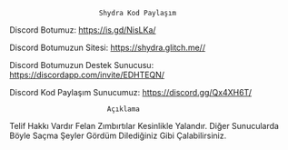                           Shydra Kod Paylaşım
 Discord Botumuz: <https://is.gd/NisLKa/>
 
 Discord Botumuzun Sitesi: <https://shydra.glitch.me//>
 
 Discord Botumuzun Destek Sunucusu: <https://discordapp.com/invite/EDHTEQN/>
 
 Discord Kod Paylaşım Sunucumuz: <https://discord.gg/Qx4XH6T/>
 

                            Açıklama

  Telif Hakkı Vardır Felan Zımbırtılar Kesinlikle Yalandır. Diğer Sunucularda Böyle Saçma Şeyler Gördüm Dilediğiniz Gibi Çalabilirsiniz.